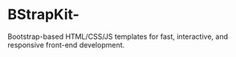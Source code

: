 # BStrapKit-
Bootstrap-based HTML/CSS/JS templates for fast, interactive, and responsive front-end development.
